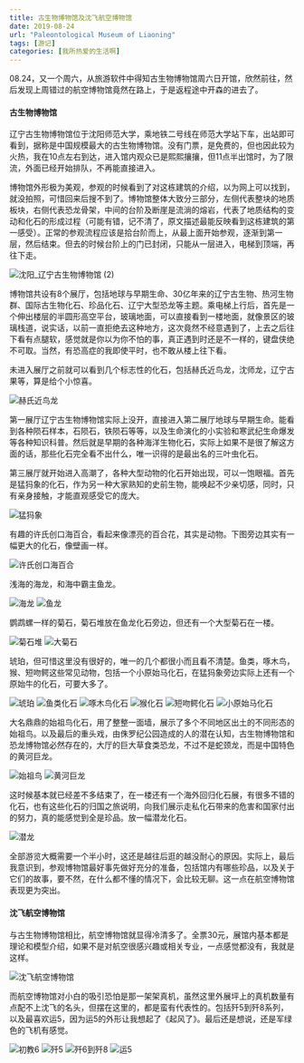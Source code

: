 ```yaml
---
title: 古生物博物馆及沈飞航空博物馆
date: 2019-08-24
url: "Paleontological Museum of Liaoning"
tags: [游记]
categories: [我所热爱的生活啊]
---
```


08.24，又一个周六，从旅游软件中得知古生物博物馆周六日开馆，欣然前往，然后发现上周错过的航空博物馆竟然在路上，于是返程途中开森的进去了。

#### 古生物博物馆

辽宁古生物博物馆位于沈阳师范大学，乘地铁二号线在师范大学站下车，出站即可看到，据称是中国规模最大的古生物博物馆。没有门票，是免费的，但也因此较为火热，我在10点左右到达，进入馆内观众已是熙熙攘攘，但11点半出馆时，为了限流，外面已经开始排队，不再能直接进入。

博物馆外形极为美观，参观的时候看到了对这栋建筑的介绍，以为网上可以找到，就没拍照，可惜回来后搜不到了。博物馆整体大致分三部分，左侧代表整块的地质板块，右侧代表恐龙骨架，中间的台阶及断崖是流淌的熔岩，代表了地质结构的变动和化石的形成过程（可能有错，记不清了，原文描述最能反映看到这栋建筑的第一感受）。正常的参观流程应该是拾台阶而上，从最上面开始参观，逐渐到第一层，然后结束。但去的时候台阶上的门已封闭，只能从一层进入，电梯到顶端，再往下走。

![沈阳_辽宁古生物博物馆 (2)](https://user-images.githubusercontent.com/26682846/63650759-d1bbd500-c780-11e9-8883-f90dcf94db5b.jpg)

博物馆共设有8个展厅，包括地球与早期生命、30亿年来的辽宁古生物、热河生物群、国际古生物化石、珍品化石、辽宁大型恐龙等主题。乘电梯上行后，首先是一个伸出楼层的半圆形高空平台，玻璃地面，可以直接看到一楼地面，就像景区的玻璃栈道，说实话，以前一直拒绝去这种地方，这次竟然不经意遇到了，上去之后往下看有点腿软，感觉就是你以为你不怕的事，真正遇到时还是不一样的，键盘侠绝不可取。当然，有恐高症的我即使平时，也不敢从楼上往下看。

未进入展厅之前就可以看到几个标志性的化石，包括赫氏近鸟龙，沈师龙，辽宁古果等，算是给个小惊喜。

![赫氏近鸟龙](https://user-images.githubusercontent.com/26682846/63650937-a1753600-c782-11e9-8a7a-9584e50fc81d.jpg)

第一展厅辽宁古生物博物馆实际上没开，直接进入第二展厅地球与早期生命。能看到各种陨石样本，石陨石，铁陨石等等，以及生命演化的小实验和寒武纪生命爆发等各种知识科普。然后就是早期的各种海洋生物化石，实际上如果不是很了解这方面的话，那些化石完全看不出什么，唯一识得的是最出名的三叶虫化石。

第三展厅就开始进入高潮了，各种大型动物的化石开始出现，可以一饱眼福。首先是猛犸象的化石，作为另一种大家熟知的史前生物，能唤起不少亲切感，同时，只有亲身接触，才能直观感受它的庞大。

![猛犸象](https://user-images.githubusercontent.com/26682846/63651063-e2ba1580-c783-11e9-8db1-2aa10f35ed97.jpg)

有趣的许氏创口海百合，看起来像漂亮的百合花，其实是动物。下图旁边其实有一幅更大的化石，像壁画一样。

![许氏创口海百合](https://user-images.githubusercontent.com/26682846/63651129-51976e80-c784-11e9-86d1-7cff9b9d92f4.jpg)

浅海的海龙，和海中霸主鱼龙。

![海龙](https://user-images.githubusercontent.com/26682846/63651186-d5515b00-c784-11e9-9314-d7bc2278a40e.jpg)
![鱼龙](https://user-images.githubusercontent.com/26682846/63651192-da160f00-c784-11e9-91bb-b13fb5faa986.jpg)

鹦鹉螺一样的菊石，菊石堆放在鱼龙化石旁边，但还有一个大型菊石在一楼。

![菊石堆](https://user-images.githubusercontent.com/26682846/63651261-7b9d6080-c785-11e9-8b92-66f509f045b4.jpg)
![大菊石](https://user-images.githubusercontent.com/26682846/63651259-7b04ca00-c785-11e9-928c-6650d1e3165c.jpg)

琥珀，但可惜这里没有很好的，唯一的几个都很小而且看不清楚。鱼类，啄木鸟，猴、短吻鳄这些常见动物，包括一个小原始马化石，在猛犸象旁边实际上还有一个原始牛的化石，可要大多了。

![琥珀](https://user-images.githubusercontent.com/26682846/63651443-675a6300-c787-11e9-8f4d-2ac93318527e.jpg)
![鱼类化石](https://user-images.githubusercontent.com/26682846/63651445-69bcbd00-c787-11e9-8724-0bf8897bd9d5.jpg)
![啄木鸟化石](https://user-images.githubusercontent.com/26682846/63651447-6cb7ad80-c787-11e9-89b7-490463858c97.jpg)
![猴化石](https://user-images.githubusercontent.com/26682846/63651448-6f1a0780-c787-11e9-8187-b980e67517d8.jpg)
![短吻鳄化石](https://user-images.githubusercontent.com/26682846/63651449-717c6180-c787-11e9-9ba5-4f38db1fec67.jpg)
![小原始马化石](https://user-images.githubusercontent.com/26682846/63651537-447c7e80-c788-11e9-969c-5d31082e1fd4.jpg)

大名鼎鼎的始祖鸟化石，用了整整一面墙，展示了多个不同地区出土的不同形态的始祖鸟。以及最后的重头戏，由侏罗纪公园造成的人的潜在认知，古生物博物馆和恐龙博物馆必然存在的，大厅的巨大草食类恐龙，不过不是蛇颈龙，而是中国特色的黄河巨龙。

![始祖鸟](https://user-images.githubusercontent.com/26682846/63651580-c9679800-c788-11e9-8a3c-32cf7ef998cc.jpg)
![黄河巨龙](https://user-images.githubusercontent.com/26682846/63651581-cb315b80-c788-11e9-8bf4-96409cdf9f2f.jpg)

这时候基本就已经差不多结束了，在一楼还有一个海外回归化石展，有很多不错的化石，也有这些化石的归国之旅说明，向我们展示走私化石带来的危害和国家付出的努力，真的能感觉到全是珍品。放一幅潜龙化石。

![潜龙](https://user-images.githubusercontent.com/26682846/63651645-8b1ea880-c789-11e9-9c10-5c86ce665356.jpg)

全部游览大概需要一个半小时，这还是越往后逛的越没耐心的原因。实际上，最后我意识到，参观博物馆最好事先做好充分的准备，包括馆内有哪些珍品，以及关于它们的故事，要不然，在什么都不懂的情况下，会比较无聊。这一点在航空博物馆表现更为突出。

#### 沈飞航空博物馆

与古生物博物馆相比，航空博物馆就显得冷清多了。全票30元，展馆内基本都是理论和模型介绍，如果不是对航空很感兴趣或相关专业，一点感觉都没有，我就是这样。

![沈飞航空博物馆](https://user-images.githubusercontent.com/26682846/63651849-02553c00-c78c-11e9-83fd-7eedffe04f45.jpg)

而航空博物馆对小白的吸引恐怕是那一架架真机，虽然这里外展坪上的真机数量有点配不上沈飞的名头，但摆在这里的，都是蛮有代表性的。包括歼5到歼8系列，以及最喜欢运5，因为运5的外形让我想起了《起风了》。最后还是想说，还是军绿色的飞机有感觉。

![初教6](https://user-images.githubusercontent.com/26682846/63651959-fb7af900-c78c-11e9-9f16-43d9aa1e4887.jpg)
![歼5](https://user-images.githubusercontent.com/26682846/63651960-fb7af900-c78c-11e9-84ac-5b80b2cbf5ec.jpg)
![歼6到歼8](https://user-images.githubusercontent.com/26682846/63651962-fc138f80-c78c-11e9-9416-505d020ac11e.jpg)
![运5](https://user-images.githubusercontent.com/26682846/63651963-fc138f80-c78c-11e9-8b1a-b967af3141aa.jpg)

